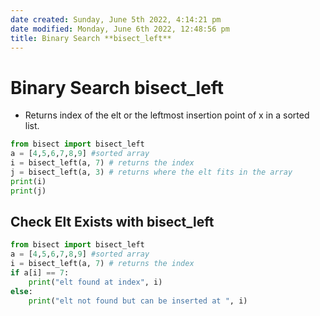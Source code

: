 ```yaml
---
date created: Sunday, June 5th 2022, 4:14:21 pm
date modified: Monday, June 6th 2022, 12:48:56 pm
title: Binary Search **bisect_left**
---
```


# Binary Search **bisect_left**

- Returns index of the elt or the leftmost insertion point of x in a sorted list.

```python
from bisect import bisect_left
a = [4,5,6,7,8,9] #sorted array
i = bisect_left(a, 7) # returns the index
j = bisect_left(a, 3) # returns where the elt fits in the array
print(i)
print(j)
```

## Check Elt Exists with bisect_left

```python
from bisect import bisect_left
a = [4,5,6,7,8,9] #sorted array
i = bisect_left(a, 7) # returns the index
if a[i] == 7:
	print("elt found at index", i)
else:
	print("elt not found but can be inserted at ", i)
```
